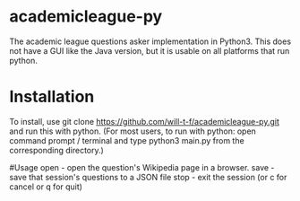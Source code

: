 # academicleague-py
The academic league questions asker implementation in Python3. This does not have a GUI like the Java version, but it is usable on all platforms that run python.

# Installation
To install, use git clone https://github.com/will-t-f/academicleague-py.git and run this with python.
(For most users, to run with python: open command prompt / terminal and type python3 main.py from the corresponding directory.)

#Usage
open - open the question's Wikipedia page in a browser.
save - save that session's questions to a JSON file
stop - exit the session (or c for cancel or q for quit)
